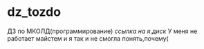 # dz_tozdo
ДЗ по МКОЛД(программирование)
*ссылка на я.диск*
У меня не работает майстем и я так и не смогла понять,почему(
